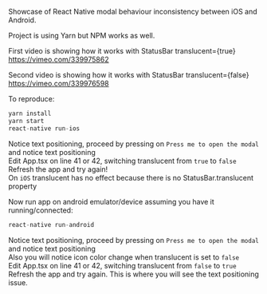 Showcase of React Native modal behaviour inconsistency between iOS and Android.

Project is using Yarn but NPM works as well.

First video is showing how it works with StatusBar translucent={true} <br/>
https://vimeo.com/339975862

Second video is showing how it works with StatusBar translucent={false} <br/>
https://vimeo.com/339976598

To reproduce:

```javascript
yarn install
yarn start
react-native run-ios
```

Notice text positioning, proceed by pressing on `Press me to open the modal` and notice text positioning <br/>
Edit App.tsx on line 41 or 42, switching translucent from `true` to `false` <br/>
Refresh the app and try again! <br/>
On `iOS` translucent has no effect because there is no StatusBar.translucent property<br/>

Now run app on android emulator/device assuming you have it running/connected:

```javascript
react-native run-android
```

Notice text positioning, proceed by pressing on `Press me to open the modal` and notice text positioning <br/>
Also you will notice icon color change when translucent is set to `false` <br/>
Edit App.tsx on line 41 or 42, switching translucent from `false` to `true` <br/>
Refresh the app and try again. This is where you will see the text positioning issue.
